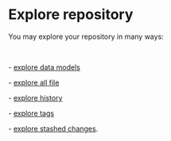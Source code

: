# Explore repository

You may explore your repository in many ways:

&nbsp;

\- [explore data models](<Exploredatamodels.md>)

\- [explore all file](<Exploreallfiles.md>)

\- [explore history](<Explorehistory.md>)

\- [explore tags](<Exploretags.md>)

\- [explore stashed changes](<Explorestashedchanges.md>).
